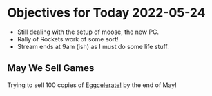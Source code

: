# Objectives for Today 2022-05-24

- Still dealing with the setup of moose, the new PC.
- Rally of Rockets work of some sort!
- Stream ends at 9am (ish) as I must do  some life stuff.

## May We Sell Games

Trying to sell 100 copies of [Eggcelerate!](https://store.steampowered.com/app/1535490/Eggcelerate/) by the end of May!
